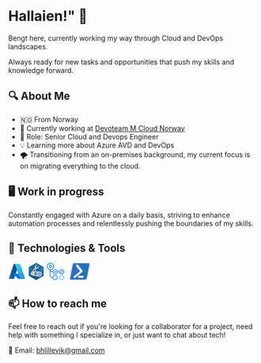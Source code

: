 # Hallaien!" 👋

Bengt here, currently working my way through Cloud and DevOps landscapes.

Always ready for new tasks and opportunities that push my skills and knowledge forward.

## 🔍 About Me

- 🇳🇴 From Norway
- 🏢 Currently working at [Devoteam M Cloud Norway](https://mcloud.devoteam.com/)
- 👷 Role: Senior Cloud and Devops Engineer
- 💡 Learning more about Azure AVD and DevOps
- 🌪️ Transitioning from an on-premises background, my current focus is on migrating everything to the cloud.

## 🖥️ Work in progress

Constantly engaged with Azure on a daily basis, striving to enhance automation processes and relentlessly pushing the boundaries of my skills.

## 🔧 Technologies & Tools

<img src="./icons/azure.png" width="35" height="35"> <img src="./icons/bicep.png" width="35" height="35"> <img src="./icons/githubactions.png" width="35" height="35"> <img src="./icons/powershell.png" width="55" height="35">

## 📫 How to reach me

Feel free to reach out if you're looking for a collaborator for a project, need help with something I specialize in, or just want to chat about tech!

📧 Email: [bhlillevik@gmail.com](mailto:bhlillevik@gmail.com)

